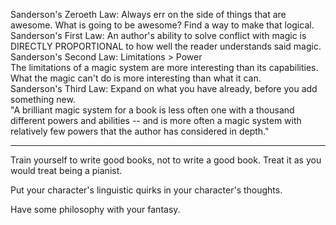 Sanderson's Zeroeth Law: Always err on the side of things that are awesome. What is going to be awesome? Find a way to make that logical.  
Sanderson's First Law: An author's ability to solve conflict with magic is DIRECTLY PROPORTIONAL to how well the reader understands said magic.  
Sanderson's Second Law: Limitations > Power  
The limitations of a magic system are more interesting than its capabilities. What the magic can't do is more interesting than what it can.  
Sanderson's Third Law: Expand on what you have already, before you add something new.  
"A brilliant magic system for a book is less often one with a thousand different powers and abilities -- and is more often a magic system with relatively few powers that the author has considered in depth."  
  
-----------------------------------------------------------------------------------------------------------------------  
  
Train yourself to write good books, not to write a good book. Treat it as you would treat being a pianist.  
  
Put your character's linguistic quirks in your character's thoughts.  
  
Have some philosophy with your fantasy.